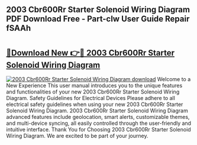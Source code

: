 ## 2003 Cbr600Rr Starter Solenoid Wiring Diagram PDF Download Free - Part-cIw User Guide Repair fSAAh

# <h2><a href="http://dfm7k4l.blite.top/?on=2003+Cbr600Rr+Starter+Solenoid+Wiring+Diagram">🔗Download New 👉🔴 2003 Cbr600Rr Starter Solenoid Wiring Diagram</a></h2>

[![2003 Cbr600Rr Starter Solenoid Wiring Diagram download](https://i.imgur.com/lujVjoI.png)](http://dfm7k4l.blite.top/?on=2003+Cbr600Rr+Starter+Solenoid+Wiring+Diagram)
Welcome to a New Experience This user manual introduces you to the unique features and functionalities of your new 2003 Cbr600Rr Starter Solenoid Wiring Diagram. Safety Guidelines for Electrical Devices Please adhere to all electrical safety guidelines when using your new 2003 Cbr600Rr Starter Solenoid Wiring Diagram. 2003 Cbr600Rr Starter Solenoid Wiring Diagram advanced features include geolocation, smart alerts, customizable themes, and multi-device syncing, all easily controlled through the user-friendly and intuitive interface. Thank You for Choosing 2003 Cbr600Rr Starter Solenoid Wiring Diagram. We are excited to be part of your journey.
